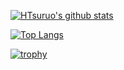 [![HTsuruo's github stats](https://github-readme-stats.vercel.app/api?username=HTsuruo)](https://github.com/anuraghazra/github-readme-stats)

[![Top Langs](https://github-readme-stats.vercel.app/api/top-langs/?username=HTsuruo
)](https://github.com/anuraghazra/github-readme-stats)

[![trophy](https://github-profile-trophy.vercel.app/?username=HTsuruo)](https://github.com/HTsuruo "trophy")
